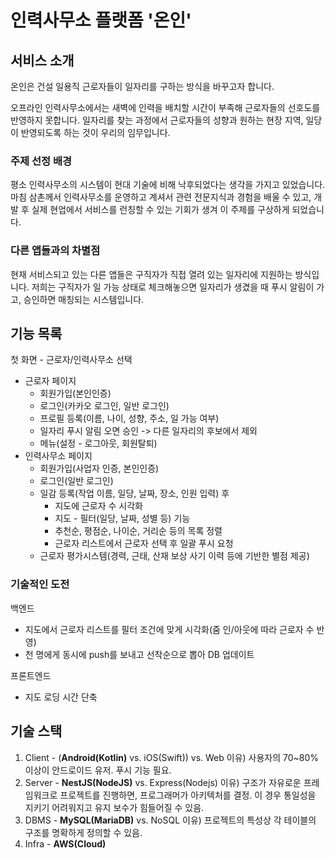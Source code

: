 # 인력사무소 플랫폼 '온인'

## 서비스 소개

 온인은 건설 일용직 근로자들이 일자리를 구하는 방식을 바꾸고자 합니다.

 오프라인 인력사무소에서는 새벽에 인력을 배치할 시간이 부족해 근로자들의 선호도를 반영하지 못합니다. 일자리를 찾는 과정에서 근로자들의 성향과 원하는 현장 지역, 일당이 반영되도록 하는 것이 우리의 임무입니다.

### 주제 선정 배경

 평소 인력사무소의 시스템이 현대 기술에 비해 낙후되었다는 생각을 가지고 있었습니다. 마침 삼촌께서 인력사무소를 운영하고 계셔서 관련 전문지식과 경험을 배울 수 있고, 개발 후 실제 현업에서 서비스를 런칭할 수 있는 기회가 생겨 이 주제를 구상하게 되었습니다.

### 다른 앱들과의 차별점

 현재 서비스되고 있는 다른 앱들은 구직자가 직접 열려 있는 일자리에 지원하는 방식입니다. 저희는 구직자가 일 가능 상태로 체크해놓으면 일자리가 생겼을 때 푸시 알림이 가고, 승인하면 매칭되는 시스템입니다.

## 기능 목록

첫 화면 - 근로자/인력사무소 선택

- 근로자 페이지
  - 회원가입(본인인증)
  - 로그인(카카오 로그인, 일반 로그인)
  - 프로필 등록(이름, 나이, 성향, 주소, 일 가능 여부)
  - 일자리 푸시 알림 오면 승인 -> 다른 일자리의 후보에서 제외
  - 메뉴(설정 - 로그아웃, 회원탈퇴)
- 인력사무소 페이지
  - 회원가입(사업자 인증, 본인인증)
  - 로그인(일반 로그인)
  - 일감 등록(작업 이름, 일당, 날짜, 장소, 인원 입력) 후
    - 지도에 근로자 수 시각화
    - 지도 - 필터(일당, 날짜, 성별 등) 기능
    - 추천순, 평점순, 나이순, 거리순 등의 목록 정렬
    - 근로자 리스트에서 근로자 선택 후 일괄 푸시 요청
  - 근로자 평가시스템(경력, 근태, 산재 보상 사기 이력 등에 기반한 별점 제공)

### 기술적인 도전

백엔드

- 지도에서 근로자 리스트를 필터 조건에 맞게 시각화(줌 인/아웃에 따라 근로자 수 반영)
- 천 명에게 동시에 push를 보내고 선착순으로 뽑아 DB 업데이트

프론트엔드

- 지도 로딩 시간 단축

## 기술 스택

1. Client - (<b>Android(Kotlin)</b> vs. iOS(Swift)) vs. Web
   이유) 사용자의 70~80% 이상이 안드로이드 유저. 푸시 기능 필요.
2. Server - <b>NestJS(NodeJS)</b> vs. Express(Nodejs)
   이유) 구조가 자유로운 프레임워크로 프로젝트를 진행하면, 프로그래머가 아키텍처를 결정. 이 경우 통일성을 지키기 어려워지고 유지 보수가 힘들어질 수 있음.
3. DBMS - <b>MySQL(MariaDB)</b> vs. NoSQL
   이유) 프로젝트의 특성상 각 테이블의 구조를 명확하게 정의할 수 있음.
4. Infra - <b>AWS(Cloud)</b>

